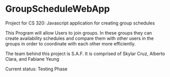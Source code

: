 # GroupScheduleWebApp
Project for CS 320: Javascript application for creating group schedules

This Program will allow Users to join groups. In these groups they can create availability schedules and compare them with other users in the groups in order to coordinate with each other more efficiently.

The team behind this project is S.A.F. It is comprised of Skylar Cruz, Alberto Clara, and Fabiane Yeung

Current status: Testing Phase
